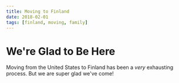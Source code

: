 ```yaml
---
title: Moving to Finland
date: 2018-02-01
tags: [finland, moving, family]
---
```


# We're Glad to Be Here

Moving from the United States to Finland has been a _very_ exhausting process.
But we are super glad we've come!
